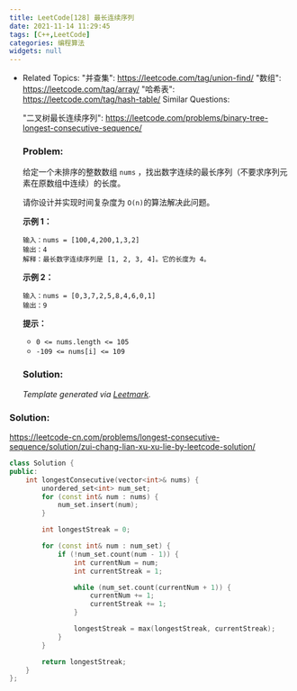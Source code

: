 ```yaml
---
title: LeetCode[128] 最长连续序列
date: 2021-11-14 11:29:45
tags: [C++,LeetCode]
categories: 编程算法
widgets: null
---
```


- Related Topics:
    "并查集": https://leetcode.com/tag/union-find/
    "数组": https://leetcode.com/tag/array/
    "哈希表": https://leetcode.com/tag/hash-table/
  Similar Questions:

    "二叉树最长连续序列": https://leetcode.com/problems/binary-tree-longest-consecutive-sequence/

  ### Problem:

  给定一个未排序的整数数组 `nums` ，找出数字连续的最长序列（不要求序列元素在原数组中连续）的长度。

  请你设计并实现时间复杂度为 `O(n)`的算法解决此问题。

  **示例 1：**

  ```
  输入：nums = [100,4,200,1,3,2]
  输出：4
  解释：最长数字连续序列是 [1, 2, 3, 4]。它的长度为 4。
  ```

  **示例 2：**

  ```
  输入：nums = [0,3,7,2,5,8,4,6,0,1]
  输出：9
  ```

  **提示：**

  - `0 <= nums.length <= 105`
  - `-109 <= nums[i] <= 109`

  ### Solution:

  

  *Template generated via [Leetmark](https://github.com/crimx/crx-leetmark).*

<!--more-->

### Solution:

https://leetcode-cn.com/problems/longest-consecutive-sequence/solution/zui-chang-lian-xu-xu-lie-by-leetcode-solution/

```cpp
class Solution {
public:
    int longestConsecutive(vector<int>& nums) {
        unordered_set<int> num_set;
        for (const int& num : nums) {
            num_set.insert(num);
        }

        int longestStreak = 0;

        for (const int& num : num_set) {
            if (!num_set.count(num - 1)) {
                int currentNum = num;
                int currentStreak = 1;

                while (num_set.count(currentNum + 1)) {
                    currentNum += 1;
                    currentStreak += 1;
                }

                longestStreak = max(longestStreak, currentStreak);
            }
        }

        return longestStreak;           
    }
};
```